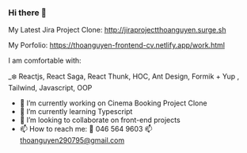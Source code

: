 ### Hi there 👋




My Latest Jira Project Clone: http://jiraprojectthoanguyen.surge.sh 

My Porfolio: https://thoanguyen-frontend-cv.netlify.app/work.html

I am comfortable with: 

_:snowflake: Reactjs, React Saga, React Thunk, HOC,  Ant Design, Formik + Yup , Tailwind, Javascript, OOP
- 🔭 I’m currently working on Cinema Booking Project Clone  
- 🌱 I’m currently learning Typescript 
- 👯 I’m looking to collaborate on front-end projects
- 📫 How to reach me: 
:iphone: 046 564 9603
:mailbox: thoanguyen290795@gmail.com




